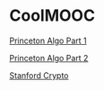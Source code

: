 # CoolMOOC
[Princeton Algo Part 1](https://www.coursera.org/learn/introduction-to-algorithms)

[Princeton Algo Part 2](https://www.coursera.org/learn/java-data-structures-algorithms-2)

[Stanford Crypto](https://www.coursera.org/learn/crypto)
